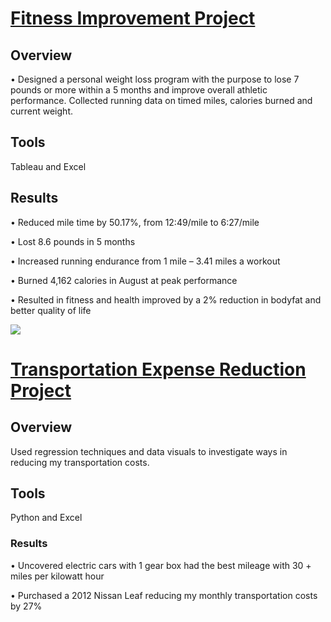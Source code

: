 # [Fitness Improvement Project](https://edepaz101.github.io/Eduardo_Portfolio_Projects/) 

## Overview

• Designed a personal weight loss program with the purpose to lose 7 pounds or more within a 5 months and improve overall athletic performance. 
 Collected running data on timed miles, calories burned and current weight.
 
 ## Tools

Tableau and Excel

## Results

• Reduced mile time by 50.17%, from 12:49/mile to 6:27/mile

• Lost 8.6 pounds in 5 months 

• Increased running endurance from 1 mile – 3.41 miles a
workout 

• Burned 4,162 calories in August at peak performance

• Resulted in fitness and health improved by a 2% reduction in bodyfat and better quality of life

![](https://github.com/edepaz101/Eduardo_Portfolio_Projects/blob/main/images/Screen%20Shot%202023-02-03%20at%2012.10.38%20PM.png)


# [Transportation Expense Reduction Project](https://edepaz101.github.io/Eduardo_Portfolio_Project2/)

## Overview

Used regression techniques and data visuals to investigate ways in reducing my transportation costs.

## Tools

Python and Excel


### Results

• Uncovered electric cars with 1 gear box had the best mileage with 30 + miles per kilowatt hour 

• Purchased a 2012 Nissan Leaf reducing my monthly transportation costs by 27%
	
